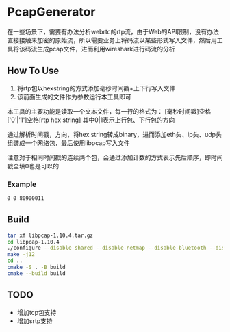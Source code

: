# PcapGenerator

在一些场景下，需要有办法分析webrtc的rtp流，由于Web的API限制，没有办法直接接触未加密的原始流，所以需要业务上将码流以某些形式写入文件，然后用工具将该码流生成pcap文件，进而利用wireshark进行码流的分析

## How To Use

1. 将rtp包以hexstring的方式添加毫秒时间戳+上下行写入文件
2. 该前面生成的文件作为参数运行本工具即可

本工具的主要功能是读取一个文本文件，每一行的格式为：
[毫秒时间戳]空格['0'|'1']空格[rtp hex string]
其中0|1表示上行包、下行包的方向

通过解析时间戳，方向，将hex string转成binary，进而添加eth头、ip头、udp头组装成一个网络包，最后使用libpcap写入文件

注意对于相同时间戳的连续两个包，会通过添加计数的方式表示先后顺序，即时间戳全填0也是可以的

### Example
```txt
0 0 80900011
```

## Build

```bash
tar xf libpcap-1.10.4.tar.gz
cd libpcap-1.10.4
./configure --disable-shared --disable-netmap --disable-bluetooth --disable-dbus --disable-rdma
make -j12
cd ..
cmake -S . -B build
cmake --build build
```

## TODO

- 增加tcp包支持
- 增加srtp支持
